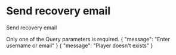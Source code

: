 # Send recovery email

<highlight>Send recovery email</highlight>

<note title="Query">
	Only one of the Query parameters is required.
</note>

<api-endpoint openapi-path="./../../data.yaml" endpoint="/password-recovery" method="GET">
	<response type="400">
		<sample lang="JSON">
			{
				"message": "Enter username or email"
			}
		</sample>
	</response>
	<response type="404">
		<sample lang="JSON">
			{
				"message": "Player doesn't exists"
			}
		</sample>
	</response>
</api-endpoint>